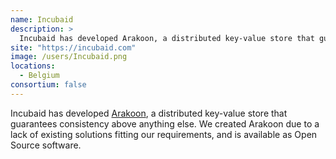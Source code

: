 ```yaml
---
name: Incubaid
description: > 
  Incubaid has developed Arakoon, a distributed key-value store that guarantees consistency above anything else.
site: "https://incubaid.com"
image: /users/Incubaid.png
locations: 
  - Belgium
consortium: false
---
```


Incubaid has developed <a href="https://github.com/Incubaid/arakoon">Arakoon</a>, a distributed key-value store that guarantees consistency above anything else. We created Arakoon due to a lack of existing solutions fitting our requirements, and is available as Open Source software.

